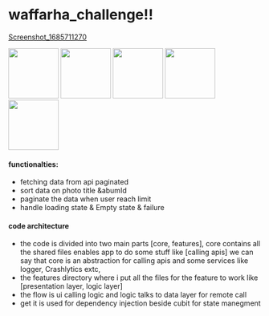 # waffarha_challenge!!
[Screenshot_1685711270](https://github.com/monaGamal2022/Waffarha-Flutter-Challenge/assets/109663539/cf7e3307-e17f-4dfb-8e2d-4f32c02374a2)



  <img src="https://github.com/monaGamal2022/Waffarha-Flutter-Challenge/assets/109663539/cf7e3307-e17f-4dfb-8e2d-4f32c02374a2" height="100" width="100" >

 <img src="https://github.com/monaGamal2022/Waffarha-Flutter-Challenge/assets/109663539/143864e1-e486-4c8e-aa7f-23fa9fb61ce9" height="100" width="100" >

 <img src="https://github.com/monaGamal2022/Waffarha-Flutter-Challenge/assets/109663539/5d1add83-4bd5-4481-b3d9-b1b966729b84" height="100" width="100" >

  
 <img src="https://github.com/monaGamal2022/Waffarha-Flutter-Challenge/assets/109663539/92e19e72-92b2-4ffd-ade1-f972ca65c20a" height="100" width="100" >

 
 <img src="https://github.com/monaGamal2022/Waffarha-Flutter-Challenge/assets/109663539/345e0c9a-7cdb-4e85-be8b-08fbe0dfbef2" height="100" width="100" >

 
 

#### functionalties: 
- fetching data from api paginated
- sort data on photo title &abumId
- paginate the data when user reach limit  
- handle loading state & Empty state & failure
#### code architecture 
- the code is divided into two main parts [core, features], core contains all the shared files enables app to do some stuff like [calling apis] 
we can say that core is an abstraction for calling apis and some services like logger, Crashlytics extc,
- the features directory where i put all the files for the feature to work like [presentation layer, logic layer] 
- the flow is ui calling logic and logic talks to data layer for remote call 
- get it is used for dependency injection beside cubit for state manegment
